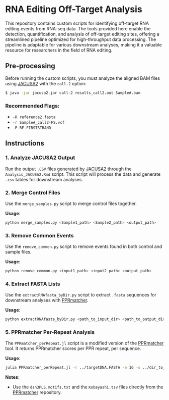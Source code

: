 
# RNA Editing Off-Target Analysis
This repository contains custom scripts for identifying off-target RNA editing events from RNA-seq data. The tools provided here enable the detection, quantification, and analysis of off-target editing sites, offering a streamlined pipeline optimized for high-throughput data processing. The pipeline is adaptable for various downstream analyses, making it a valuable resource for researchers in the field of RNA editing.

## Pre-processing
Before running the custom scripts, you must analyze the aligned BAM files using [JACUSA2](https://github.com/dieterich-lab/JACUSA2) with the `call-2` option:

```bash
$ java -jar jacusa2.jar call-2 results_call2.out Sample#.bam
```

### Recommended Flags:
- `-R reference2.fasta`
- `-r Sample#_call2-FS.vcf`
- `-P RF-FIRSTSTRAND`

## Instructions

### 1. Analyze JACUSA2 Output
Run the output `.CSV` files generated by [JACUSA2](https://github.com/dieterich-lab/JACUSA2) through the `Analysis_JACUSA2.Rmd` script. This script will process the data and generate `.csv` tables for downstream analyses.

### 2. Merge Control Files
Use the `merge_samples.py` script to merge control files together.

**Usage**:
```bash
python merge_samples.py <Sample1_path> <Sample2_path> <output_path>
```

### 3. Remove Common Events
Use the `remove_common.py` script to remove events found in both control and sample files.

**Usage**:
```bash
python remove_common.py <input1_path> <input2_path> <output_path>
```

### 4. Extract FASTA Lists
Use the `extractRNAfasta_byDir.py` script to extract `.fasta` sequences for downstream analyses with [PPRmatcher](https://github.com/ian-small/PPRmatcher).

**Usage**:
```bash
python extractRNAfasta_byDir.py <path_to_input_dir> <path_to_output_dir>
```

### 5. PPRmatcher Per-Repeat Analysis
The `PPRmatcher_perRepeat.jl` script is a modified version of the [PPRmatcher](https://github.com/ian-small/PPRmatcher) tool. It returns PPRmatcher scores per PPR repeat, per sequence.

**Usage**:
```bash
julia PPRmatcher_perRepeat.jl -r ../targetDNA.FASTA -e 16 -o ../dir_to_outputfile.csv ../dir_to_dsn3PLS.motifs.txt ../dir_to_Sample_Input.fasta ../dir_to_Kobayashi.tsv
```

**Notes**:
- Use the `dsn3PLS.motifs.txt` and the `Kobayashi.tsv` files directly from the [PPRmatcher](https://github.com/ian-small/PPRmatcher) repository.
